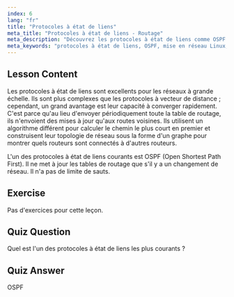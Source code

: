 ```yaml
---
index: 6
lang: "fr"
title: "Protocoles à état de liens"
meta_title: "Protocoles à état de liens - Routage"
meta_description: "Découvrez les protocoles à état de liens comme OSPF pour les grands réseaux. Comprenez leur convergence rapide et comment ils mettent à jour les tables de routage. Commencez votre parcours de mise en réseau Linux !"
meta_keywords: "protocoles à état de liens, OSPF, mise en réseau Linux, protocoles de routage, topologie de réseau, débutant"
---
```


## Lesson Content

Les protocoles à état de liens sont excellents pour les réseaux à grande échelle. Ils sont plus complexes que les protocoles à vecteur de distance ; cependant, un grand avantage est leur capacité à converger rapidement. C'est parce qu'au lieu d'envoyer périodiquement toute la table de routage, ils n'envoient des mises à jour qu'aux routes voisines. Ils utilisent un algorithme différent pour calculer le chemin le plus court en premier et construisent leur topologie de réseau sous la forme d'un graphe pour montrer quels routeurs sont connectés à d'autres routeurs.

L'un des protocoles à état de liens courants est OSPF (Open Shortest Path First). Il ne met à jour les tables de routage que s'il y a un changement de réseau. Il n'a pas de limite de sauts.

## Exercise

Pas d'exercices pour cette leçon.

## Quiz Question

Quel est l'un des protocoles à état de liens les plus courants ?

## Quiz Answer

OSPF
